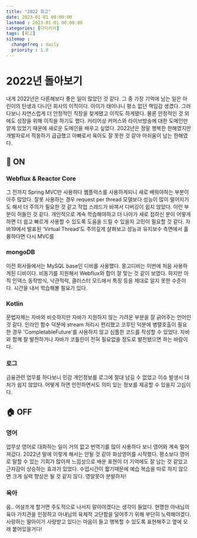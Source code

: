 ```yaml
---
title: "2022 회고"
date: 2023-01-01 00:00:00
lastmod : 2023-01-01 00:00:00
categories: [다이러리]
tags: [회고]
sitemap :
  changefreq : daily
  priority : 1.0
---
```

# 2022년 돌아보기 
내게 2022년은 다른해보다 좋은 일이 많았던 것 같다. 그 중 가장 기억에 남는 일은 아린이의 탄생과 다니던 회사의 이직이다.
아이가 태어나니 평소 없던 책임감 생겼다. 그러다보니 자연스럽게 더 안정적인 직장을 찾게됐고 이직도 하게됐다.
물론 안정적인 것 외에도 성장을 위해 이직을 하기도 했다. 커리어상 커머스와 라이브방송에 대한 도메인만 얕게 있었기 때문에 새로운 도메인을 배우고 싶었다.
2022년은 정말 행복한 한해였지만 개발자로서 적응하기 급급했고 아빠로서 육아도 잘 못한 것 같아 아쉬움이 남는 한해였다.

## 🏢 ON
### Webflux & Reactor Core
그 전까지 Spring MVC만 사용하다 웹플럭스를 사용하게되니 새로 배워야하는 부분이 아주 많았다.
잘못 사용하는 경우 request per thread 모델보다 성능이 많이 떨어지기도 해서 더 주의가 필요한 것 같고 작업 스레드가 바껴서 디버깅이 쉽지 않았다. 이런 부분이 허들인 것 같다.
개인적으로 계속 학습해야하고 더 나아가 새로 접하신 분이 어떻게 하면 더 쉽고 빠르게 사용할 수 있도록 도움을 드릴 수 있을지 고민이 필요할 것 같다.
자바19에서 발표된 'Virtual Thread'도 주의깊게 살펴보고 성능과 유지보수 측면에서 훌륭하다면 다시 MVC를 

### mongoDB
이전 회사들에서는 MySQL base인 디비를 사용했다. 몽고디비는 이번에 처음 사용하게된 디비이다. 비동기를 지원해서 Webflux와 합이 잘 맞는 것 같이 보였다.
하지만 아직 인덱스 동작방식, 낙관적락, 클러스터 모드에서 특징 등을 제대로 알지 못한 수준이다. 시간을 내서 학습해볼 필요가 있다.

### Kotlin
문법자체는 자바와 비슷하지만 자바가 지원하지 않는 가려운 부분을 잘 긁어주는 언어인 것 같다. 
인라인 함수 덕분에 stream 처리시 편리했고 코루틴 덕분에 병렬호출이 필요한 경우 'CompletableFuture'를 사용하지 않고 심플한 코드를 작성할 수 있었다.
자바와 함께 잘 발전하거나 자바가 코틀린이 전혀 필요없을 정도로 발전됐으면 하는 바람이다. 

### 로그
금융관련 업무를 하다보니 민감 개인정보를 로그에 절대 남길 수 없었고 이슈 발생시 대처가 쉽지 않았다.
어떻게 하면 안전하면서도 의미 있는 정보를 제공할 수 있을지 고심이다.

## 🏠 OFF

### 영어
업무상 영어로 대화하는 일이 거의 없고 번역기를 많이 사용하다 보니 영어와 계속 멀어져갔다. 
2022년 말에 이렇게 해서는 안될 것 같아 화상영어를 시작했다. 평소보다 영어로 말할 수 있는 기회가 많아져 느낌상으로 배운 표현이 더 기억에도 잘 남는 것 같았고 근자감이 상승하는 효과가 있었다.
수업시간이 짧기때문에 예습 복습을 따로 하지 않으면 크게 실력 향상은 될 것 같지 않다. 영알못아 분발하자! 

### 육아
음.. 어설프게 할거면 주도적으로 나서지 말아야겠다는 생각이 들었다.
현명한 아내님의 육아 가치관을 인정하고 아내님의 육체적 고단함을 덜어주기 위해 부단히 노력해야겠다.
사랑하는 딸아이가 사랑받고 있다는 마음이 들고 행복할 수 있도록 표현해주고 옆에 오래 붙어있을거다!
